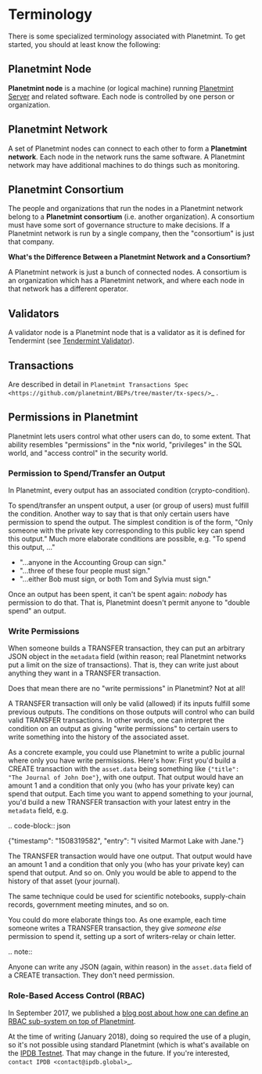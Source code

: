 <!---
Copyright © 2020 Interplanetary Database Association e.V.,
Planetmint and IPDB software contributors.
SPDX-License-Identifier: (Apache-2.0 AND CC-BY-4.0)
Code is Apache-2.0 and docs are CC-BY-4.0
--->

# Terminology

There is some specialized terminology associated with Planetmint. To get started, you should at least know the following:

## Planetmint Node

**Planetmint node** is a machine (or logical machine) running [Planetmint Server](https://docs.planetmint.io/projects/server/en/latest/introduction.html) and related software. Each node is controlled by one person or organization.

## Planetmint Network

A set of Planetmint nodes can connect to each other to form a **Planetmint network**. Each node in the network runs the same software. A Planetmint network may have additional machines to do things such as  monitoring.

## Planetmint Consortium

The people and organizations that run the nodes in a Planetmint network belong to a **Planetmint consortium** (i.e. another organization). A consortium must have some sort of governance structure to make decisions. If a Planetmint network is run by a single company, then the "consortium" is just that company.

**What's the Difference Between a Planetmint Network and a Consortium?**

A Planetmint network is just a bunch of connected nodes. A consortium is an organization which has a Planetmint network, and where each node in that network has a different operator.

## Validators

A validator node is a Planetmint node that is a validator as it is defined for Tendermint (see [Tendermint Validator](https://docs.tendermint.com/master/nodes/validators.html)).

## Transactions

Are described in detail in `Planetmint Transactions Spec <https://github.com/planetmint/BEPs/tree/master/tx-specs/>`_ .

## Permissions in Planetmint

Planetmint lets users control what other users can do, to some extent. That ability resembles "permissions" in the \*nix world, "privileges" in the SQL world, and "access control" in the security world.


### Permission to Spend/Transfer an Output

In Planetmint, every output has an associated condition (crypto-condition).

To spend/transfer an unspent output, a user (or group of users) must fulfill the condition. Another way to say that is that only certain users have permission to spend the output. The simplest condition is of the form, "Only someone with the private key corresponding to this public key can spend this output." Much more elaborate conditions are possible, e.g. "To spend this output, …"

- "…anyone in the Accounting Group can sign."
- "…three of these four people must sign."
- "…either Bob must sign, or both Tom and Sylvia must sign."

Once an output has been spent, it can't be spent again: *nobody* has permission to do that. That is, Planetmint doesn't permit anyone to "double spend" an output.


### Write Permissions

When someone builds a TRANSFER transaction, they can put an arbitrary JSON object in the ``metadata`` field (within reason; real Planetmint networks put a limit on the size of transactions). That is, they can write just about anything they want in a TRANSFER transaction.

Does that mean there are no "write permissions" in Planetmint? Not at all!

A TRANSFER transaction will only be valid (allowed) if its inputs fulfill some previous outputs. The conditions on those outputs will control who can build valid TRANSFER transactions. In other words, one can interpret the condition on an output as giving "write permissions" to certain users to write something into the history of the associated asset.

As a concrete example, you could use Planetmint to write a public journal where only you have write permissions. Here's how: First you'd build a CREATE transaction with the ``asset.data`` being something like ``{"title": "The Journal of John Doe"}``, with one output. That output would have an amount 1 and a condition that only you (who has your private key) can spend that output.
Each time you want to append something to your journal, you'd build a new TRANSFER transaction with your latest entry in the ``metadata`` field, e.g.

.. code-block:: json

   {"timestamp": "1508319582",
    "entry": "I visited Marmot Lake with Jane."}

The TRANSFER transaction would have one output. That output would have an amount 1 and a condition that only you (who has your private key) can spend that output. And so on. Only you would be able to append to the history of that asset (your journal).

The same technique could be used for scientific notebooks, supply-chain records, government meeting minutes, and so on.

You could do more elaborate things too. As one example, each time someone writes a TRANSFER transaction, they give *someone else* permission to spend it, setting up a sort of writers-relay or chain letter.

.. note::

   Anyone can write any JSON (again, within reason) in the ``asset.data`` field of a CREATE transaction. They don't need permission.


### Role-Based Access Control (RBAC)

In September 2017, we published a [blog post about how one can define an RBAC sub-system on top of Planetmint](https://blog.planetmint.com/role-based-access-control-for-planetmint-assets-b7cada491997).

At the time of writing (January 2018), doing so required the use of a plugin, so it's not possible using standard Planetmint (which is what's available on the [IPDB Testnet](https://test.ipdb.io/>). That may change in the future.
If you're interested, `contact IPDB <contact@ipdb.global>`_.
